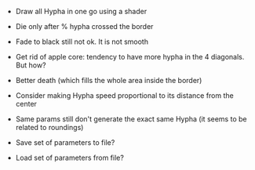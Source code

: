 - Draw all Hypha in one go using a shader
- Die only after % hypha crossed the border
- Fade to black still not ok. It is not smooth
- Get rid of apple core: tendency to have more hypha in the 4 diagonals. But how?
- Better death (which fills the whole area inside the border)

- Consider making Hypha speed proportional to its distance from the center
- Same params still don't generate the exact same Hypha (it seems to be related to roundings)

- Save set of parameters to file?
- Load set of parameters from file?
